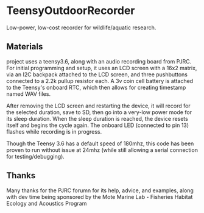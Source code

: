 # TeensyOutdoorRecorder
Low-power, low-cost recorder for wildlife/aquatic research.

## Materials
project uses a teensy3.6, along with an audio recording board from PJRC. For initial programming and setup, it uses an LCD screen with a 16x2 matrix, via an I2C backpack attached to the LCD screen, and three pushbuttons connected to a 2.2k pullup resistor each. A 3v coin cell battery is attached to the Teensy's onboard RTC, which then allows for creating timestamp named WAV files.

After removing the LCD screen and restarting the device, it will record for the selected duration, save to SD, then go into a very-low power mode for its sleep duration. When the sleep duration is reached, the device resets itself and begins the cycle again. The onboard LED (connected to pin 13) flashes while recording is in progress.

Though the Teensy 3.6 has a default speed of 180mhz, this code has been proven to run without issue at 24mhz (while still allowing a serial connection for testing/debugging).

## Thanks
Many thanks for the PJRC forumn for its help, advice, and examples, along with dev time being sponsored by the Mote Marine Lab - Fisheries Habitat Ecology and Acoustics Program
